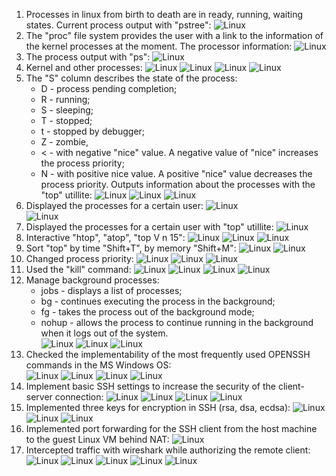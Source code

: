 1. Processes in linux from birth to death are in ready, running, waiting states.
   Current process output with "pstree":                ![Linux](Images/1.png "pstree")    
2. The "proc" file system provides the user with a link to the information of the kernel processes at the moment.
   The processor information:                           ![Linux](Images/2.png "lscpu") 
3. The process output with "ps":                        ![Linux](Images/3.png "ps") 
4. Kernel and other processes:                          ![Linux](Images/4.png "ps") 
                                                        ![Linux](Images/5.png "ps-N")
                                                        ![Linux](Images/6.png "pstree")
                                                        ![Linux](Images/7.png "pstree_2")   														
5. The "S" column describes the state of the process:                                             
   - D - process pending completion;                                                            
   - R - running;                                                                                
   - S - sleeping;                                                                                
   - T - stopped;                                                                                
   - t - stopped by debugger;                                                                   
   - Z - zombie,                                                                                  
   - < - with negative "nice" value. A negative value of "nice" increases the process priority;    
   - N - with positive nice value.  A positive "nice" value decreases the process priority.
   Outputs information about the processes with the "top" utillite:	
                  	                                ![Linux](Images/8.jpg "top")
                                                        ![Linux](Images/9.png "top-p")
                                                        ![Linux](Images/10.png "top-p")   																												
6. Displayed the processes for a certain user:          ![Linux](Images/11.png "ps-fu")   
														![Linux](Images/12.png "ps-fu") 														
7. Displayed the processes for a certain user with "top" utillite:
                                                        ![Linux](Images/13.png "top-u")
8. Interactive "htop", "atop", "top V n 15":		![Linux](Images/14.png "htop")
                                                        ![Linux](Images/15.png "atop")
														![Linux](Images/16.png "topVn")
9. Sort "top" by time "Shift+T", by memory "Shift+M":   ![Linux](Images/17.png "time")
														![Linux](Images/18.png "memory")														
10. Changed process priority:                           ![Linux](Images/19.png "renice15")
                                                        ![Linux](Images/20.png "renice-15")
														![Linux](Images/21.png "renice0")														
11. Used the "kill" command:                            ![Linux](Images/22.png "kill-l")
                                                        ![Linux](Images/23.png "kill_19")
														![Linux](Images/24.png "top-p")
														![Linux](Images/25.png "top")														
12. Manage background processes:
    - jobs - displays a list of processes;
    - bg - continues executing the process in the background;
    - fg - takes the process out of the background mode;
    - nohup - allows the process to continue running in the background when it logs out of the system.                                                    
	                                                    ![Linux](Images/26.png "jobs")
														![Linux](Images/27.png "fg")
														![Linux](Images/28.png "bg")														
13. Checked the implementability of the most frequently used OPENSSH commands in the MS Windows OS:                                               
                                                        ![Linux](Images/29.png "ssh-keygen")
                                                        ![Linux](Images/30.png "ifconfig")
														![Linux](Images/31.png "ssh")
														![Linux](Images/32.png "scp.exe")																
14. Implement basic SSH settings to increase the security of the client-server connection:
                                                        ![Linux](Images/33.png "bak")
                                                        ![Linux](Images/34.png "PermitRootLogin_no")
														![Linux](Images/35.png "port2021")
														![Linux](Images/36.png "ListenAdress_my")															
15. Implemented three keys for encryption in SSH (rsa, dsa, ecdsa):
                                                        ![Linux](Images/37.png "rsa")
														![Linux](Images/38.png "dsa_ecdsa")
														![Linux](Images/39.png "ls")	
16. Implemented port forwarding for the SSH client from the host machine to the guest Linux VM behind NAT:
                                                        ![Linux](Images/40.png "NAT")														
17. Intercepted traffic with wireshark while authorizing the remote client:  
                                                        ![Linux](Images/41.png "wireshark")
                                                        ![Linux](Images/42.png "wireshark")
                                                        ![Linux](Images/43.png "wireshark")
														![Linux](Images/44.png "wireshark")
                                                        ![Linux](Images/45.png "wireshark")
